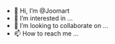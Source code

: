 - 👋 Hi, I’m @Joomart
- 👀 I’m interested in ...
- 💞️ I’m looking to collaborate on ...
- 📫 How to reach me ...

<!---
JoomartM/JoomartM is a ✨ special ✨ repository because its `README.md` (this file) appears on your GitHub profile.
You can click the Preview link to take a look at your changes.
--->
